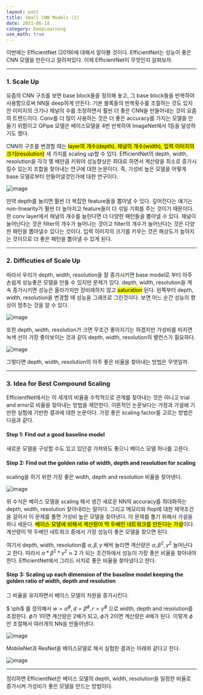 ```yaml
---
layout: post
title: Small CNN Models (2)
date: 2021-06-18
category: DeepLearning
use_math: true
---
```


이번에는 EfficientNet (2019)에 대해서 알아볼 것이다. EfficientNet는 성능이 좋은 CNN 모델을 만든다고 알려져있다. 이제  EfficientNet이 무엇인지 살펴보자. 

---

### 1. Scale Up

요즘의 CNN 구조를 보면 base block들을 정의해 놓고, 그 base block들을 반복하여 사용함으로써 NN을 deep하게 만든다. 기본 블록들의 반복횟수를 조절하는 것도 있지만 이미지의 크기나 채널의 수를 조정하면서 훨씬 더 좋은 CNN을 만들어내는 것이 요즘의 트렌드이다. Conv를 더 많이 사용하는 것은 더 좋은 accuracy를 가지는 모델을 만들기 위함이고 GPipe 모델은 베이스모델을 4번 반복하여 ImageNet에서 1등을 달성하기도 했다. 

CNN의 구조를 변경할 때는 <mark>layer의 개수(depth), 채널의 개수(width), 입력 이미지의 크기(resolution)</mark> 세 가지를 scaling up할 수 있다. EfficientNet의 depth, width, resolution을 각각 몇 배만큼 키워야 성능향상은 최대로 하면서 계산량을 최소로 증가시킬수 있는지 조합을 찾아내는 연구에 대한 논문이다. 즉, 가성비 높은 모델을 어떻게 base 모델로부터 만들어낼것인가에 대한 연구이다. 

![image](https://user-images.githubusercontent.com/61526722/122083323-bc270c00-ce3b-11eb-9553-85291ee94df5.png)

만약 depth를 늘리면 훨씬 더 복잡한 feature들을 뽑아낼 수 있다. 깊어진다는 얘기는 non-linearity가 훨씬 더 높아지고 feature들이 더 섞일 기회를 주는 것이기 때문이다. 한 conv layer에서 채널의 개수를 늘린다면 더 다양한 패턴들을 뽑아낼 수 있다. 채널이 늘어난다는 것은 filter의 개수가 늘어나는 것이고 filter의 개수가 늘어난다는 것은 다양한 패턴을 뽑아낼수 있다는 것이다. 입력 이미지의 크기를 키우는 것은 해상도가 높아지는 것이므로 더 좋은 패턴을 뽑아낼 수 있게 된다. 

---

### 2. Difficuties of Scale Up

따라서 우리가 depth, width, resolution을 잘 증가시키면 base model로 부터 아주 손쉽게 성능좋은 모델을 만들 수 있지만 문제가 있다. depth, width, resolution을 계속 증가시키면 성능은 올라가지만 정비례하지 않고 <mark>saturation</mark> 된다. 왼쪽부터 depth, width, resolution을 변경할 때 성능을 그래프로 그린것이다. 보면 어느 순간 성능의 향상이 멈추는 것을 알 수 있다. 

![image](https://user-images.githubusercontent.com/61526722/122083892-3f486200-ce3c-11eb-8128-79a337c021a4.png)

또한 depth, width, resolution가 크면 무조건 좋아지기는 하겠지만 가성비를 따지면 녹색 선이 가장 좋아보이는 것과 같이 depth, width, resolution의 밸런스가 필요하다. 

![image](https://user-images.githubusercontent.com/61526722/122084398-c09ff480-ce3c-11eb-97d2-167cfa941f7c.png)

그렇다면 depth, width, resolution의 아주 좋은 비율을 찾아내는 방법은 무엇일까. 

---

### 3. Idea for Best Compound Scaling

EfficientNet에서는 이 세개의 비율을 수학적으로 관계를 찾아내는 것은 아니고 trial and error로 비율을 찾아내는 방법을 제안한다. 이론적인 논문보다는 가정과 가설에 기반한 실험에 기반한 결과에 대한 논문이다. 가장 좋은 scaling factor를 고르는 방법은 다음과 같다. 


#### Step 1: Find out a good baseline model

새로운 모델을 구상할 수도 있고 있던걸 가져와도 좋으니 베이스 모델 하나를 고른다. 

#### Step 2: Find out the golden ratio of width, depth and resolution for scaling

scaling을 하기 위한 가장 좋은 width, depth and resolution 비율을 찾아낸다. 

![image](https://user-images.githubusercontent.com/61526722/122086646-df06ef80-ce3e-11eb-952f-95a745a85121.png)

위 수식은 베이스 모델을 scaling 해서 생긴 새로운 NN의 accuracy를 최대화하는 depth, width, resolution 찾아내라는 말이다. 그리고 메모리와 flop에 대한 제약조건을 걸어서 이 문제를 풀면 가성비 높은 모델을 찾아낸다. 이 문제를 풀기 위해서 가설을 하나 세운다. <mark>베이스 모델에 비해서 계산량이 딱 두배인 네트워크를 만든다는 가설</mark>이다. 계산량이 딱 두배인 네트워크 중에서 가장 성능이 좋은 모델을 찾으면 된다. 

여기서 depth, width, resolution를 $\alpha, \beta, \gamma$ 배씩 늘리면 계산량은 $\alpha, \beta^{2}, \gamma^{2}$ 늘어난다고 한다. 따라서 $\alpha * \beta^{2} * \gamma^{2}  \approx 2$ 가 되는 조건하에서 성능이 가장 좋은 비율을 찾아내야 한다.  EfficientNet에서 그리드 서치로 좋은 비율을 찾아냈다고 한다. 

#### Step 3: Scaling up each dimension of the baseline model keeping the golden ratio of width, depth and resolution

그 비율을 유지하면서 베이스 모델의 차원을 증가시킨다. 

$ \phi$ 를 정의해서 $w=\alpha^{\phi}, d=\beta^{\phi}, r=\gamma^{\phi}$ 으로 width, depth and resolution를 조정한다. $\phi$가 1이면 계산량은 2배가 되고, $\phi$가 2이면 계산량은 4배가 된다. 이렇게 $\phi$만 조절해서 여러개의 NN을 만들어낸다. 

![image](https://user-images.githubusercontent.com/61526722/122089768-1034ef00-ce42-11eb-80db-6fc56ce19d2b.png)

MobileNet과 ResNet을 베이스모델로 해서 실험한 결과는 아래와 같다고 한다. 

![image](https://user-images.githubusercontent.com/61526722/122090181-74f04980-ce42-11eb-95f1-54edb6765f08.png)

---

정리하면 EfficientNet은 베이스 모델의 depth, width, resolution을 일정한 비율로 증가시켜 가성비가 좋은 모델을 만드는 방법이다. 











